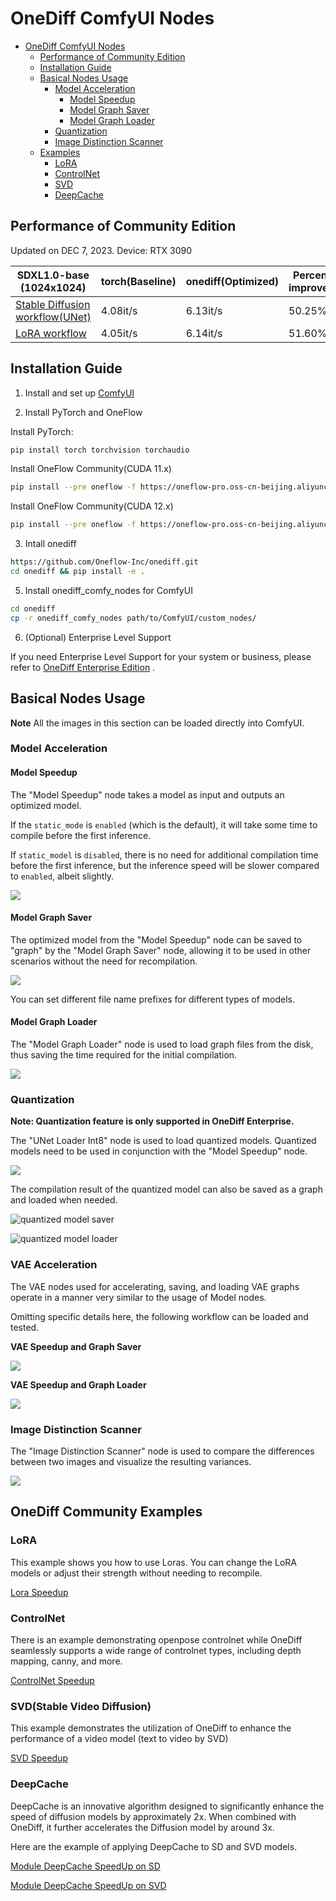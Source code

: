 # OneDiff ComfyUI Nodes

- [OneDiff ComfyUI Nodes](#onediff-comfyui-nodes)
  - [Performance of Community Edition](#performance-of-community-edition)
  - [Installation Guide](#installation-guide)
  - [Basical Nodes Usage](#basical-nodes-usage)
    - [Model Acceleration](#model-acceleration)
      - [Model Speedup](#model-speedup)
      - [Model Graph Saver](#model-graph-saver)
      - [Model Graph Loader](#model-graph-loader)
    - [Quantization](#quantization)
    - [Image Distinction Scanner](#image-distinction-scanner)
  - [Examples](#onediff-community-examples)
    - [LoRA](#lora)
    - [ControlNet](#controlnet)
    - [SVD](#svd-acceleration)
    - [DeepCache](#deepcache)



## Performance of Community Edition

Updated on DEC 7, 2023. Device: RTX 3090

| SDXL1.0-base (1024x1024)                         | torch(Baseline) | onediff(Optimized) | Percentage improvement |
|--------------------------------------------------|-----------------|--------------------|------------------------|
| [Stable Diffusion workflow(UNet)](workflows/model-speedup.png)    | 4.08it/s        | 6.13it/s           | 50.25%                 |
| [LoRA workflow](workflows/model-speedup-lora.png) | 4.05it/s        | 6.14it/s           | 51.60%                 |


## Installation Guide

1. Install and set up [ComfyUI](https://github.com/comfyanonymous/ComfyUI)


2. Install PyTorch and OneFlow

Install PyTorch:

```bash
pip install torch torchvision torchaudio
```

Install OneFlow Community(CUDA 11.x)

```bash
pip install --pre oneflow -f https://oneflow-pro.oss-cn-beijing.aliyuncs.com/branch/community/cu118
```

Install OneFlow Community(CUDA 12.x)

```bash
pip install --pre oneflow -f https://oneflow-pro.oss-cn-beijing.aliyuncs.com/branch/community/cu121
```

3. Intall onediff

```bash
https://github.com/Oneflow-Inc/onediff.git
cd onediff && pip install -e .
```

5. Install onediff_comfy_nodes for ComfyUI

```bash
cd onediff
cp -r onediff_comfy_nodes path/to/ComfyUI/custom_nodes/
```

6. (Optional) Enterprise Level Support

If you need Enterprise Level Support for your system or business, please refer to [OneDiff Enterprise Edition](https://github.com/Oneflow-Inc/onediff/blob/main/README.md#onediff-enterprise-edition) .




## Basical Nodes Usage

**Note** All the images in this section can be loaded directly into ComfyUI. 

### Model Acceleration

#### Model Speedup

The "Model Speedup" node takes a model as input and outputs an optimized model.

If the `static_mode` is `enabled` (which is the default), it will take some time to compile before the first inference.

If `static_model` is `disabled`, there is no need for additional compilation time before the first inference, but the inference speed will be slower compared to `enabled`, albeit slightly.

![](workflows/model-speedup.png)

#### Model Graph Saver

The optimized model from the "Model Speedup" node can be saved to "graph" by the "Model Graph Saver" node, allowing it to be used in other scenarios without the need for recompilation.

![](workflows/model-graph-saver.png)

You can set different file name prefixes for different types of models.

#### Model Graph Loader

The "Model Graph Loader" node is used to load graph files from the disk, thus saving the time required for the initial compilation.

![](workflows/model-graph-loader.png)

### Quantization

**Note: Quantization feature is only supported in OneDiff Enterprise.**

The "UNet Loader Int8" node is used to load quantized models. Quantized models need to be used in conjunction with the "Model Speedup" node.

![](workflows/int8-speedup.png)

The compilation result of the quantized model can also be saved as a graph and loaded when needed.

 
![quantized model saver](workflows/int8-graph-saver.png)

![quantized model loader](workflows/int8-graph-loader.png)


### VAE Acceleration

The VAE nodes used for accelerating, saving, and loading VAE graphs operate in a manner very similar to the usage of Model nodes.

Omitting specific details here, the following workflow can be loaded and tested.

**VAE Speedup and Graph Saver**

![](workflows/vae-graph-saver.png)

**VAE Speedup and Graph Loader**

![](workflows/vae-graph-loader.png)


### Image Distinction Scanner

The "Image Distinction Scanner" node is used to compare the differences between two images and visualize the resulting variances.

![](workflows/image-distinction-scanner.png)

## OneDiff Community Examples 

### LoRA                  

This example shows you how to use Loras. You can change the LoRA models or adjust their strength without needing to recompile.

[Lora Speedup](workflows/model-speedup-lora.png)

### ControlNet

There is an example demonstrating openpose controlnet while OneDiff seamlessly supports a wide range of controlnet types, including depth mapping, canny, and more.

[ControlNet Speedup](workflows/model-speedup-controlnet.png)

### SVD(Stable Video Diffusion)

This example demonstrates the utilization of OneDiff to enhance the performance of a video model (text to video by SVD)

[SVD Speedup](workflows/text-to-video-speedup.png)

### DeepCache

DeepCache is an innovative algorithm designed to significantly enhance the speed of diffusion models by approximately 2x. When combined with OneDiff, it further accelerates the Diffusion model by around 3x.

Here are the example of applying DeepCache to SD and SVD models.

[Module DeepCache SpeedUp on SD](workflows/deep-cache.png)

[Module DeepCache SpeedUp on SVD](workflows/svd-deepcache.png)





